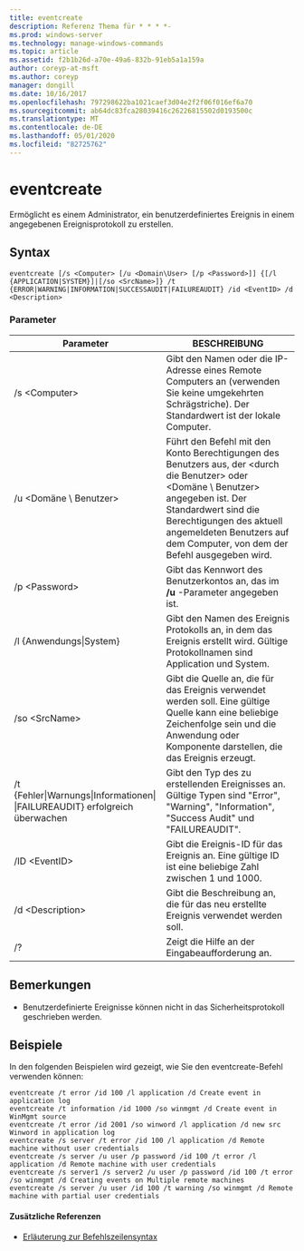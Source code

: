 ```yaml
---
title: eventcreate
description: Referenz Thema für * * * *-
ms.prod: windows-server
ms.technology: manage-windows-commands
ms.topic: article
ms.assetid: f2b1b26d-a70e-49a6-832b-91eb5a1a159a
author: coreyp-at-msft
ms.author: coreyp
manager: dongill
ms.date: 10/16/2017
ms.openlocfilehash: 797298622ba1021caef3d04e2f2f06f016ef6a70
ms.sourcegitcommit: ab64dc83fca28039416c26226815502d0193500c
ms.translationtype: MT
ms.contentlocale: de-DE
ms.lasthandoff: 05/01/2020
ms.locfileid: "82725762"
---
```

# <a name="eventcreate"></a>eventcreate



Ermöglicht es einem Administrator, ein benutzerdefiniertes Ereignis in einem angegebenen Ereignisprotokoll zu erstellen. 

## <a name="syntax"></a>Syntax

```
eventcreate [/s <Computer> [/u <Domain\User> [/p <Password>]] {[/l {APPLICATION|SYSTEM}]|[/so <SrcName>]} /t {ERROR|WARNING|INFORMATION|SUCCESSAUDIT|FAILUREAUDIT} /id <EventID> /d <Description>
```

### <a name="parameters"></a>Parameter

|Parameter|BESCHREIBUNG|
|---------|-----------|
|/s \<Computer>|Gibt den Namen oder die IP-Adresse eines Remote Computers an (verwenden Sie keine umgekehrten Schrägstriche). Der Standardwert ist der lokale Computer.|
|/u \<Domäne \ Benutzer>|Führt den Befehl mit den Konto Berechtigungen des Benutzers aus, der \<durch die Benutzer> oder <Domäne \ Benutzer> angegeben ist. Der Standardwert sind die Berechtigungen des aktuell angemeldeten Benutzers auf dem Computer, von dem der Befehl ausgegeben wird.|
|/p \<Password>|Gibt das Kennwort des Benutzerkontos an, das im **/u** -Parameter angegeben ist.|
|/l {Anwendungs\|System}|Gibt den Namen des Ereignis Protokolls an, in dem das Ereignis erstellt wird. Gültige Protokollnamen sind Application und System.|
|/so \<SrcName>|Gibt die Quelle an, die für das Ereignis verwendet werden soll. Eine gültige Quelle kann eine beliebige Zeichenfolge sein und die Anwendung oder Komponente darstellen, die das Ereignis erzeugt.|
|/t {Fehler\|Warnungs\|Informationen\|</br>\|FAILUREAUDIT} erfolgreich überwachen|Gibt den Typ des zu erstellenden Ereignisses an. Gültige Typen sind "Error", "Warning", "Information", "Success Audit" und "FAILUREAUDIT".|
|/ID \<EventID>|Gibt die Ereignis-ID für das Ereignis an. Eine gültige ID ist eine beliebige Zahl zwischen 1 und 1000.|
|/d \<Description>|Gibt die Beschreibung an, die für das neu erstellte Ereignis verwendet werden soll.|
|/?|Zeigt die Hilfe an der Eingabeaufforderung an.|

## <a name="remarks"></a>Bemerkungen

-   Benutzerdefinierte Ereignisse können nicht in das Sicherheitsprotokoll geschrieben werden.

## <a name="examples"></a>Beispiele

In den folgenden Beispielen wird gezeigt, wie Sie den eventcreate-Befehl verwenden können:
```
eventcreate /t error /id 100 /l application /d Create event in application log
eventcreate /t information /id 1000 /so winmgmt /d Create event in WinMgmt source
eventcreate /t error /id 2001 /so winword /l application /d new src Winword in application log
eventcreate /s server /t error /id 100 /l application /d Remote machine without user credentials
eventcreate /s server /u user /p password /id 100 /t error /l application /d Remote machine with user credentials
eventcreate /s server1 /s server2 /u user /p password /id 100 /t error /so winmgmt /d Creating events on Multiple remote machines
eventcreate /s server /u user /id 100 /t warning /so winmgmt /d Remote machine with partial user credentials
```

#### <a name="additional-references"></a>Zusätzliche Referenzen

- [Erläuterung zur Befehlszeilensyntax](command-line-syntax-key.md)
